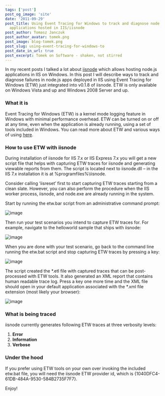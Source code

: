 ```yaml
---
tags: ['post']
post_og_image: 'site'
date: '2011-09-29'  
post_title: Using Event Tracing for Windows to track and diagnose node.js
  applications hosted in IIS/iisnode
post_author: Tomasz Janczuk
post_author_avatar: tomek.png
post_image: blog-tomek.png
post_slug: using-event-tracing-for-windows-to
post_date_in_url: true
post_excerpt: Tomek on Software - shaken, not stirred
---
```





In my recent posts I talked a lot about [iisnode](https://github.com/tjanczuk/iisnode) which allows hosting node.js applications in IIS on Windows. In this post I will describe ways to track and diagnose failures in node.js apps deployed in IIS using Event Tracing for Windows (ETW) just integrated into v0.1.8 of iisnode. ETW is only available on Windows Vista and up and Windows 2008 Server and up.   

### What it is  

Event Tracing for Windows (ETW) is a kernel mode logging feature in Windows with minimal performance overhead. ETW can be turned on or off at any time, even when the application is already running, using a set of tools included in Windows. You can read more about ETW and various ways of using [here](http://msdn.microsoft.com/en-us/magazine/cc163437.aspx).   

### How to use ETW with iisnode  

During installation of iisnode for IIS 7.x or IIS Express 7.x you will get a new script file that helps with capturing ETW traces for iisnode and generating viewable reports from them. The script is located next to iisnode.dll – in the IIS 7.x installation it is at %programfiles%\iisnode.   

Consider calling ‘iisreset’ first to start capturing ETW traces starting from a clean slate. However, you can also perform the procedure when the IIS worker process, iisnode, and node.exe are already running in the system.   

Start by running the etw.bar script from an administrative command prompt:  

 ![image](http://lh3.ggpht.com/-xTEGQaZ9zlk/ToTLEGsmd-I/AAAAAAAAB1U/gQ03LFgVJb0/image_thumb%25255B3%25255D.png?imgmax=800)  

Then run your test scenarios you intend to capture ETW traces for. For example, navigate to the helloworld sample that ships with iisnode:  

 ![image](http://lh5.ggpht.com/-nFAB_D5ZxRY/ToTLE4Fh_cI/AAAAAAAAB1c/MWu-D3f8GS8/image_thumb%25255B6%25255D.png?imgmax=800)  

When you are done with your test scenario, go back to the command line running the etw.bat script and stop capturing ETW traces by pressing a key:  

 ![image](http://lh5.ggpht.com/-aiSpXrEJOvo/ToTLFn-GWLI/AAAAAAAAB1k/KNuAXoXQc70/image_thumb%25255B9%25255D.png?imgmax=800)      

The script created the *.etl file with captured traces that can be post-processed with ETW tools. It also generated an XML report that contains human readable trace log. Press a key one more time and the XML file should open in your default application associated with the *.xml file extension (most likely your browser):  

 ![image](http://lh4.ggpht.com/-Uaa0-s3nU7A/ToTLGf_SZFI/AAAAAAAAB1s/dNsHFlBTnjM/image_thumb%25255B12%25255D.png?imgmax=800)  

### What is being traced  

iisnode currently generates following ETW traces at three verbosity levels:  

1. **Error**  
2. **Information**  
3. **Verbose**  
  

### Under the hood  

If you prefer using ETW tools on your own over invoking the included etw.bat file, you will need the iisnode ETW provider id, which is {1040DFC4-61DB-484A-9530-584B2735F7F7}.  

Enjoy!  